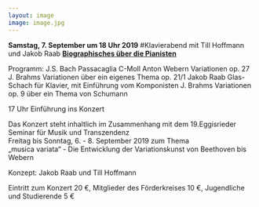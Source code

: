 ```yaml
---
layout: image
image: image.jpg
---
```


**Samstag, 7. September um 18 Uhr 2019** 
#Klavierabend mit Till Hoffmann und Jakob Raab
[**Biographisches über die Pianisten**](/veranstaltungen/2019/biotilljakob/)

Programm:
J.S. Bach Passacaglia C-Moll
Anton Webern	Variationen op. 27
J. Brahms	Variationen über ein eigenes Thema op. 21/1
Jakob Raab Glas-Schach für Klavier, mit Einführung vom Komponisten
J. Brahms	Variationen op. 9 über ein Thema von Schumann


17 Uhr	Einführung ins Konzert 


Das Konzert steht inhaltlich im Zusammenhang mit dem 19.Eggisrieder Seminar für Musik und Transzendenz   
Freitag bis Sonntag, 6. - 8. September 2019
zum Thema  
„musica variata“ - Die Entwicklung der Variationskunst von Beethoven bis Webern

Konzept: Jakob Raab und Till Hoffmann

Eintritt zum Konzert 20 €, Mitglieder des Förderkreises 10 €, Jugendliche und Studierende 5 €

